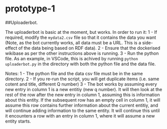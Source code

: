 # prototype-1

##Uploaderbot. 

The uploaderbot is basic at the moment, but works. In order to run it:
1 - If required, modify the `mydata2.csv` file so that it contains the data you want (Note, as the bot currently works, all data must be a URL. This is a side-effect of the data being based on RDF data). 
2 - Ensure that the dockerised wikibase as per the other instructions above is running. 
3 - Run the python file. As an example, in VSCode, this is achived by running `python uploaderbot.py` in the directory with both the python file and the data file. 

Notes:
1 - The python file and the data csv file must be in the same directory. 
2 - If you re-run the script, you will get duplicate items (i.e. same cotent and title, different Q number)
3 - The bot works by assuming every new entry in column 1 is a new entitiy (new q number). It will then look at the rest of the row after the new entry in column 1, assuming this is information about this entity. If the subsequent row has an empty cell in column 1, it will assume this row contains further information about the current entitiy, and will continue adding information to the same entity. It will continue this until it encounters a row with an entry in column 1, where it will assume a new entity starts. 